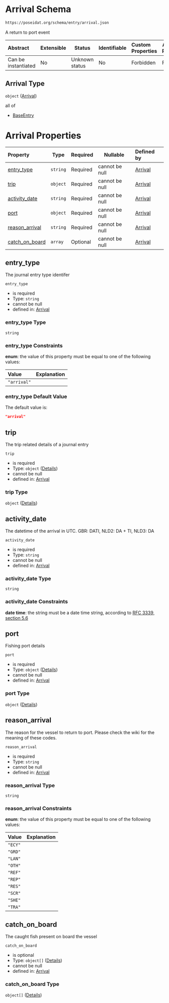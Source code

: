 # Arrival Schema

```txt
https://poseidat.org/schema/entry/arrival.json
```

A return to port event


| Abstract            | Extensible | Status         | Identifiable | Custom Properties | Additional Properties | Access Restrictions | Defined In                                                        |
| :------------------ | ---------- | -------------- | ------------ | :---------------- | --------------------- | ------------------- | ----------------------------------------------------------------- |
| Can be instantiated | No         | Unknown status | No           | Forbidden         | Forbidden             | none                | [arrival.json](schemas/entry/arrival.json "open original schema") |

## Arrival Type

`object` ([Arrival](arrival.md))

all of

-   [BaseEntry](arrival-allof-baseentry.md "check type definition")

# Arrival Properties

| Property                          | Type     | Required | Nullable       | Defined by                                                                                                                             |
| :-------------------------------- | -------- | -------- | -------------- | :------------------------------------------------------------------------------------------------------------------------------------- |
| [entry_type](#entry_type)         | `string` | Required | cannot be null | [Arrival](arrival-properties-entry_type.md "https&#x3A;//poseidat.org/schema/entry/arrival.json#/properties/entry_type")               |
| [trip](#trip)                     | `object` | Required | cannot be null | [Arrival](arrival-properties-trip.md "https&#x3A;//poseidat.org/schema/core/trip-entry.json#/properties/trip")                         |
| [activity_date](#activity_date)   | `string` | Required | cannot be null | [Arrival](arrival-properties-activity_date.md "https&#x3A;//poseidat.org/schema/entry/arrival.json#/properties/activity_date")         |
| [port](#port)                     | `object` | Required | cannot be null | [Arrival](arrival-properties-port.md "https&#x3A;//poseidat.org/schema/core/port.json#/properties/port")                               |
| [reason_arrival](#reason_arrival) | `string` | Required | cannot be null | [Arrival](arrival-properties-reason_arrival.md "https&#x3A;//poseidat.org/schema/enum/reason-arrival.json#/properties/reason_arrival") |
| [catch_on_board](#catch_on_board) | `array`  | Optional | cannot be null | [Arrival](arrival-properties-catch_on_board.md "https&#x3A;//poseidat.org/schema/entry/arrival.json#/properties/catch_on_board")       |

## entry_type

The journal entry type identifer


`entry_type`

-   is required
-   Type: `string`
-   cannot be null
-   defined in: [Arrival](arrival-properties-entry_type.md "https&#x3A;//poseidat.org/schema/entry/arrival.json#/properties/entry_type")

### entry_type Type

`string`

### entry_type Constraints

**enum**: the value of this property must be equal to one of the following values:

| Value       | Explanation |
| :---------- | ----------- |
| `"arrival"` |             |

### entry_type Default Value

The default value is:

```json
"arrival"
```

## trip

The trip related details of a journal entry


`trip`

-   is required
-   Type: `object` ([Details](arrival-properties-trip.md))
-   cannot be null
-   defined in: [Arrival](arrival-properties-trip.md "https&#x3A;//poseidat.org/schema/core/trip-entry.json#/properties/trip")

### trip Type

`object` ([Details](arrival-properties-trip.md))

## activity_date

The datetime of the arrival in UTC. GBR: DATI, NLD2: DA + TI, NLD3: DA


`activity_date`

-   is required
-   Type: `string`
-   cannot be null
-   defined in: [Arrival](arrival-properties-activity_date.md "https&#x3A;//poseidat.org/schema/entry/arrival.json#/properties/activity_date")

### activity_date Type

`string`

### activity_date Constraints

**date time**: the string must be a date time string, according to [RFC 3339, section 5.6](https://tools.ietf.org/html/rfc3339 "check the specification")

## port

Fishing port details


`port`

-   is required
-   Type: `object` ([Details](arrival-properties-port.md))
-   cannot be null
-   defined in: [Arrival](arrival-properties-port.md "https&#x3A;//poseidat.org/schema/core/port.json#/properties/port")

### port Type

`object` ([Details](arrival-properties-port.md))

## reason_arrival

The reason for the vessel to return to port. Please check the wiki for the meaning of these codes.


`reason_arrival`

-   is required
-   Type: `string`
-   cannot be null
-   defined in: [Arrival](arrival-properties-reason_arrival.md "https&#x3A;//poseidat.org/schema/enum/reason-arrival.json#/properties/reason_arrival")

### reason_arrival Type

`string`

### reason_arrival Constraints

**enum**: the value of this property must be equal to one of the following values:

| Value   | Explanation |
| :------ | ----------- |
| `"ECY"` |             |
| `"GRD"` |             |
| `"LAN"` |             |
| `"OTH"` |             |
| `"REF"` |             |
| `"REP"` |             |
| `"RES"` |             |
| `"SCR"` |             |
| `"SHE"` |             |
| `"TRA"` |             |

## catch_on_board

The caught fish present on board the vessel


`catch_on_board`

-   is optional
-   Type: `object[]` ([Details](arrival-properties-catch_on_board-items.md))
-   cannot be null
-   defined in: [Arrival](arrival-properties-catch_on_board.md "https&#x3A;//poseidat.org/schema/entry/arrival.json#/properties/catch_on_board")

### catch_on_board Type

`object[]` ([Details](arrival-properties-catch_on_board-items.md))
